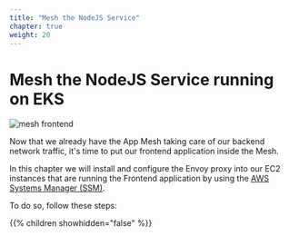 ```yaml
---
title: "Mesh the NodeJS Service"
chapter: true
weight: 20
---
```


# Mesh the NodeJS Service running on EKS

![mesh frontend](/images/app_mesh_architecture/AppMeshWorkshopFrontend.png)

Now that we already have the App Mesh taking care of our backend network traffic, it's time to put our frontend application inside the Mesh.

In this chapter we will install and configure the Envoy proxy into our EC2 instances that are running the Frontend application by using the [AWS Systems Manager (SSM)](https://aws.amazon.com/systems-manager/).

To do so, follow these steps:

{{% children showhidden="false" %}}
